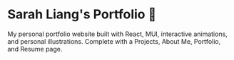# Sarah Liang's Portfolio 🪷
My personal portfolio website built with React, MUI, interactive animations, and personal illustrations. Complete with a Projects, About Me, Portfolio, and Resume page.
